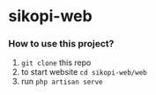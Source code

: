 # sikopi-web

### How to use this project?
1. `git clone` this repo
2. to start website `cd sikopi-web/web`
3. run `php artisan serve`